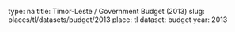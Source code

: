 type: na
title: Timor-Leste / Government Budget (2013)
slug: places/tl/datasets/budget/2013
place: tl
dataset: budget
year: 2013
